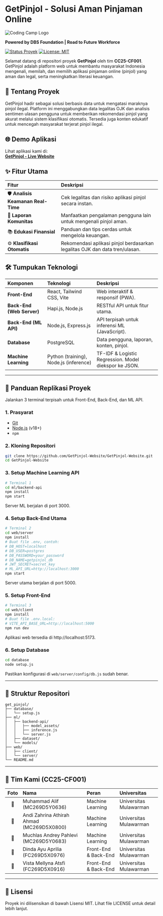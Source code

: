 # GetPinjol - Solusi Aman Pinjaman Online

![Coding Camp Logo](https://dicoding-web-img.sgp1.cdn.digitaloceanspaces.com/original/academy/dos-univ_coding_camp_powered_by_dbs_foundation_2025_ilt_quiz_soft_skill_logo_051224110842.png)

**Powered by DBS Foundation | Road to Future Workforce**

[![Status Proyek](https://img.shields.io/badge/status-Selesai-green)](./)
[![License: MIT](https://img.shields.io/badge/License-MIT-blue.svg)](https://opensource.org/licenses/MIT)

Selamat datang di repositori proyek **GetPinjol** oleh tim **CC25-CF001**. GetPinjol adalah platform web untuk membantu masyarakat Indonesia mengenali, memilah, dan memilih aplikasi pinjaman online (pinjol) yang aman dan legal, serta meningkatkan literasi keuangan.

## 🌟 Tentang Proyek

GetPinjol hadir sebagai solusi berbasis data untuk mengatasi maraknya pinjol ilegal. Platform ini menggabungkan data legalitas OJK dan analisis sentimen ulasan pengguna untuk memberikan rekomendasi pinjol yang akurat melalui sistem klasifikasi otomatis. Tersedia juga konten edukatif untuk mencegah masyarakat terjerat pinjol ilegal.

## 🌐 Demo Aplikasi

Lihat aplikasi kami di:  
**[GetPinjol - Live Website](https://getpinjol-website.vercel.app/)**

## ✨ Fitur Utama

| Fitur | Deskripsi |
| :--- | :--- |
| 🛡️ **Analisis Keamanan Real-Time** | Cek legalitas dan risiko aplikasi pinjol secara instan. |
| 👥 **Laporan Komunitas** | Manfaatkan pengalaman pengguna lain untuk mengenali pinjol aman. |
| 📚 **Edukasi Finansial** | Panduan dan tips cerdas untuk mengelola keuangan. |
| ⚙️ **Klasifikasi Otomatis** | Rekomendasi aplikasi pinjol berdasarkan legalitas OJK dan data tren/ulasan. |

## 🛠️ Tumpukan Teknologi

| Komponen | Teknologi | Deskripsi |
| :--- | :--- | :--- |
| **Front-End** | React, Tailwind CSS, Vite | Web interaktif & responsif (PWA). |
| **Back-End (Web Server)** | Hapi.js, Node.js | RESTful API untuk fitur utama. |
| **Back-End (ML API)** | Node.js, Express.js | API terpisah untuk inferensi ML (JavaScript). |
| **Database** | PostgreSQL | Data pengguna, laporan, konten, pinjol. |
| **Machine Learning** | Python (training), Node.js (inference) | TF-IDF & Logistic Regression. Model diekspor ke JSON. |

---

## 🚀 Panduan Replikasi Proyek

Jalankan 3 terminal terpisah untuk Front-End, Back-End, dan ML API.

### 1. Prasyarat

- [Git](https://git-scm.com/)
- [Node.js](https://nodejs.org/) (v18+)
- `npm`

### 2. Kloning Repositori

```bash
git clone https://github.com/GetPinjol-Website/GetPinjol-Website.git
cd GetPinjol-Website
```

### 3. Setup Machine Learning API

```bash
# Terminal 1
cd ml/backend-api
npm install
npm start
```
Server ML berjalan di port 3000.

### 4. Setup Back-End Utama

```bash
# Terminal 2
cd web/server
npm install
# Buat file .env, contoh:
# DB_HOST=localhost
# DB_USER=postgres
# DB_PASSWORD=your_password
# DB_NAME=getpinjol_db
# JWT_SECRET=secret_key
# ML_API_URL=http://localhost:3000
npm start
```
Server utama berjalan di port 5000.

### 5. Setup Front-End

```bash
# Terminal 3
cd web/client
npm install
# Buat file .env.local:
# VITE_API_BASE_URL=http://localhost:5000
npm run dev
```
Aplikasi web tersedia di http://localhost:5173.

### 6. Setup Database

```bash
cd database
node setup.js
```
Pastikan konfigurasi di `web/server/config/db.js` sudah benar.

---

## 📁 Struktur Repositori

```
get_pinjol/
├── database/
│   └── setup.js
├── ml/
│   ├── backend-api/
│   │   ├── model_assets/
│   │   ├── inference.js
│   │   └── server.js
│   ├── dataset/
│   └── models/
├── web/
│   ├── client/
│   └── server/
└── README.md
```

---

## 👥 Tim Kami (CC25-CF001)

| Foto | Nama | Peran | Universitas |
| :---: | :--- | :--- | :--- |
| 👤 | Muhammad Alif (MC269D5Y0636) | Machine Learning | Universitas Mulawarman |
| 👤 | Andi Zahrina Athirah Ahmad (MC269D5X0800) | Machine Learning | Universitas Mulawarman |
| 👤 | Muchlas Andrey Pahlevi (MC269D5Y0683) | Machine Learning | Universitas Mulawarman |
| 👤 | Dinda Ayu Aprilia (FC269D5X0976) | Front-End & Back-End | Universitas Mulawarman |
| 👤 | Vista Mellyna Atsfi (FC269D5X0916) | Front-End & Back-End | Universitas Mulawarman |

---

## 📜 Lisensi

Proyek ini dilisensikan di bawah Lisensi MIT. Lihat file LICENSE untuk detail lebih lanjut.
